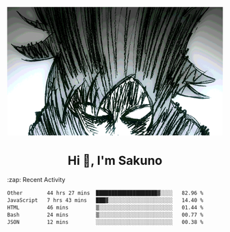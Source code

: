 <body>
<h1 align="center"></h1>
<br>
<div align="center">
<img width="auto" height="300" src="Img/mobFreakoutLonger.gif"/>
</div>
</div>
<h1 align="center">Hi 👋, I'm Sakuno</h1>
:zap: Recent Activity

<!--START_SECTION:waka-->

```txt
Other        44 hrs 27 mins  ████████████████████▓░░░░   82.96 %
JavaScript   7 hrs 43 mins   ███▓░░░░░░░░░░░░░░░░░░░░░   14.40 %
HTML         46 mins         ▒░░░░░░░░░░░░░░░░░░░░░░░░   01.44 %
Bash         24 mins         ▒░░░░░░░░░░░░░░░░░░░░░░░░   00.77 %
JSON         12 mins         ░░░░░░░░░░░░░░░░░░░░░░░░░   00.38 %
```

<!--END_SECTION:waka-->
